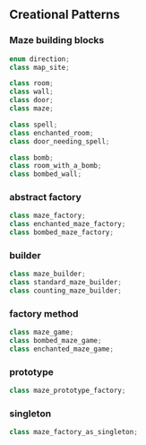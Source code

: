 ## Creational Patterns

### Maze building blocks
```cpp
enum direction;
class map_site;

class room;
class wall;
class door;
class maze;

class spell;
class enchanted_room;
class door_needing_spell;

class bomb;
class room_with_a_bomb;
class bombed_wall;
```

### abstract factory
```cpp
class maze_factory;
class enchanted_maze_factory;
class bombed_maze_factory;
```

### builder
```cpp
class maze_builder;
class standard_maze_builder;
class counting_maze_builder;
```

### factory method
```cpp
class maze_game;
class bombed_maze_game;
class enchanted_maze_game;
```

### prototype
```cpp
class maze_prototype_factory;
```

### singleton
```cpp
class maze_factory_as_singleton;
```
